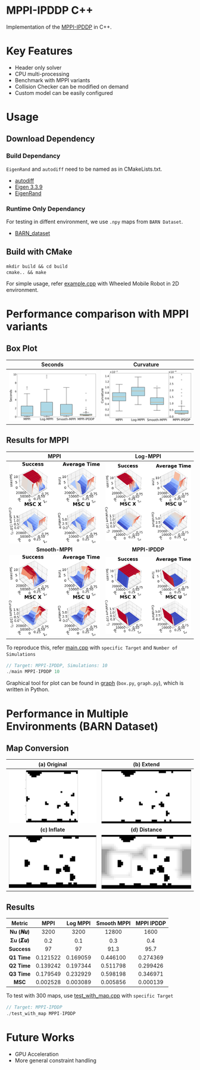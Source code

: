 # MPPI-IPDDP C++

Implementation of the [MPPI-IPDDP](https://arxiv.org/abs/2208.02439) in C++.

# Key Features
- Header only solver
- CPU multi-processing
- Benchmark with MPPI variants
- Collision Checker can be modified on demand
- Custom model can be easily configured

# Usage
## Download Dependency
### Build Dependancy
`EigenRand` and `autodiff` need to be named as in CMakeLists.txt.
- [autodiff](https://github.com/autodiff/autodiff)
- [Eigen 3.3.9](https://gitlab.com/libeigen/eigen/-/releases/3.3.9)
- [EigenRand](https://github.com/bab2min/EigenRand)

### Runtime Only Dependancy
For testing in diffent environment, we use `.npy` maps from `BARN Dataset`.
- [BARN_dataset](https://www.cs.utexas.edu/~xiao/BARN/BARN.html)

## Build with CMake
```
mkdir build && cd build
cmake.. && make
```
For simple usage, refer [example.cpp](src/example.cpp) with Wheeled Mobile Robot in 2D environment.


# Performance comparison with MPPI variants
## Box Plot
| **Seconds** | **Curvature** |
|:----------:|:----------:|
| ![seconds](doc/Boxplot/seconds.png) | ![curvature](doc/Boxplot/curvature.png) | !

## Results for MPPI
| **MPPI** | **Log-MPPI** |
|:----------:|:----------:|
| ![MPPI](doc/3Dplot/mppi.png) | ![Log-MPPI](doc/3Dplot/log-mppi.png) | !
| **Smooth-MPPI** | **MPPI-IPDDP** |
| ![Smooth-MPPI](doc/3Dplot/smooth-mppi.png) | ![MPPI-IPDDP](doc/3Dplot/mppi-ipddp.png) | !


To reproduce this, refer [main.cpp](src/main.cpp) with `specific Target` and `Number of Simulations`
```cpp
// Target: MPPI-IPDDP, Simulations: 10
./main MPPI-IPDDP 10
```
Graphical tool for plot can be found in [graph](graph/) (`box.py`, `graph.py`), which is written in Python.

# Performance in Multiple Environments (BARN Dataset)
## Map Conversion
| **(a) Original** | **(b) Extend** |
|:----------:|:----------:|
| ![original](doc/Barn/original.png) | ![extend](doc/Barn/extend.png) | !
| **(c) Inflate** | **(d) Distance** |
| ![inflate](doc/Barn/inflate.png) | ![distance](doc/Barn/distance.png) | !

## Results  
| Metric      | MPPI    | Log MPPI | Smooth MPPI | MPPI IPDDP |
|:-----------:|:------:|:--------:|:-----------:|:----------:|
| **Nu (𝑵𝒖)**          | 3200    | 3200     | 12800       | 1600       |
| **Σu (𝜮𝒖)**          | 0.2     | 0.1      | 0.3         | 0.4        |
| **Success** | 97      | 97       | 91.3        | 95.7       |
| **Q1 Time** | 0.121522| 0.169059 | 0.446100    | 0.274369   |
| **Q2 Time** | 0.139242| 0.197344 | 0.511798    | 0.299426   |
| **Q3 Time** | 0.179549| 0.232929 | 0.598198    | 0.346971   |
| **MSC**     | 0.002528| 0.003089 | 0.005856    | 0.000139   |

To test with 300 maps, use [test_with_map.cpp](src/test_with_map.cpp) with `specific Target`
```cpp
// Target: MPPI-IPDDP
./test_with_map MPPI-IPDDP
```

# Future Works
- GPU Acceleration
- More general constraint handling